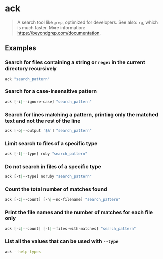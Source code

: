 # ack

> A search tool like `grep`, optimized for developers. See also: `rg`, which is much faster. More information: <https://beyondgrep.com/documentation>.

## Examples

### Search for files containing a string or `regex` in the current directory recursively

```bash
ack "search_pattern"
```

### Search for a case-insensitive pattern

```bash
ack [-i|--ignore-case] "search_pattern"
```

### Search for lines matching a pattern, printing only the matched text and not the rest of the line

```bash
ack [-o|--output '$&'] "search_pattern"
```

### Limit search to files of a specific type

```bash
ack [-t|--type] ruby "search_pattern"
```

### Do not search in files of a specific type

```bash
ack [-t|--type] noruby "search_pattern"
```

### Count the total number of matches found

```bash
ack [-c|--count] [-h|--no-filename] "search_pattern"
```

### Print the file names and the number of matches for each file only

```bash
ack [-c|--count] [-l|--files-with-matches] "search_pattern"
```

### List all the values that can be used with `--type`

```bash
ack --help-types
```
